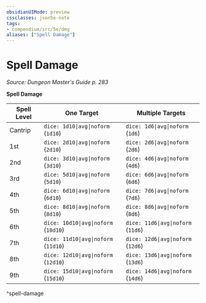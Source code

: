 ```yaml
---
obsidianUIMode: preview
cssclasses: json5e-note
tags:
- compendium/src/5e/dmg
aliases: ["Spell Damage"]
---
```

# Spell Damage
*Source: Dungeon Master's Guide p. 283* 

**Spell Damage**

| Spell Level | One Target | Multiple Targets |
|-------------|------------|------------------|
| Cantrip | `dice: 1d10\|avg\|noform` (`1d10`) | `dice: 1d6\|avg\|noform` (`1d6`) |
| 1st | `dice: 2d10\|avg\|noform` (`2d10`) | `dice: 2d6\|avg\|noform` (`2d6`) |
| 2nd | `dice: 3d10\|avg\|noform` (`3d10`) | `dice: 4d6\|avg\|noform` (`4d6`) |
| 3rd | `dice: 5d10\|avg\|noform` (`5d10`) | `dice: 6d6\|avg\|noform` (`6d6`) |
| 4th | `dice: 6d10\|avg\|noform` (`6d10`) | `dice: 7d6\|avg\|noform` (`7d6`) |
| 5th | `dice: 8d10\|avg\|noform` (`8d10`) | `dice: 8d6\|avg\|noform` (`8d6`) |
| 6th | `dice: 10d10\|avg\|noform` (`10d10`) | `dice: 11d6\|avg\|noform` (`11d6`) |
| 7th | `dice: 11d10\|avg\|noform` (`11d10`) | `dice: 12d6\|avg\|noform` (`12d6`) |
| 8th | `dice: 12d10\|avg\|noform` (`12d10`) | `dice: 13d6\|avg\|noform` (`13d6`) |
| 9th | `dice: 15d10\|avg\|noform` (`15d10`) | `dice: 14d6\|avg\|noform` (`14d6`) |
^spell-damage